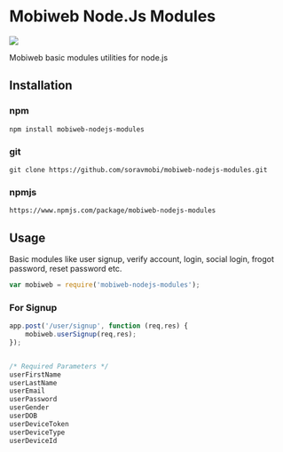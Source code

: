 # Mobiweb Node.Js Modules  
[![](https://www.mobiwebtech.com/wp-content/themes/mobiweb/images/mobinew.png)](https://www.mobiwebtech.com/)  

Mobiweb basic modules utilities for node.js

## Installation

###  npm
```shell
npm install mobiweb-nodejs-modules
```

### git

```shell
git clone https://github.com/soravmobi/mobiweb-nodejs-modules.git
```

### npmjs

```shell
https://www.npmjs.com/package/mobiweb-nodejs-modules
```

## Usage
Basic modules like user signup, verify account, login, social login, frogot password, reset password etc.

```js
var mobiweb = require('mobiweb-nodejs-modules');
```

### For Signup

```js
app.post('/user/signup', function (req,res) {
    mobiweb.userSignup(req,res);
});


/* Required Parameters */
userFirstName
userLastName
userEmail
userPassword
userGender
userDOB
userDeviceToken
userDeviceType
userDeviceId

```
